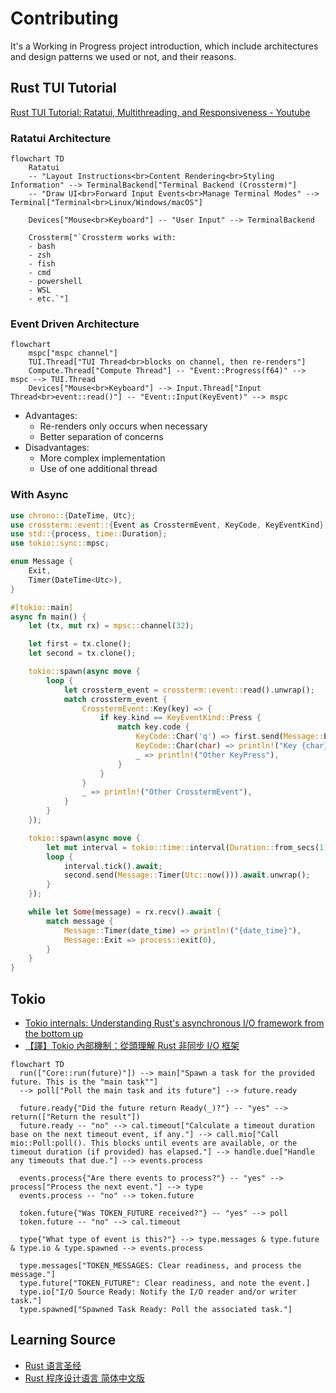 # Contributing

It's a Working in Progress project introduction, which include architectures and design patterns we used or not, and their reasons.

## Rust TUI Tutorial

[Rust TUI Tutorial: Ratatui, Multithreading, and Responsiveness - Youtube](https://www.youtube.com/watch?v=awX7DUp-r14)

### Ratatui Architecture

```mermaid
flowchart TD
    Ratatui
    -- "Layout Instructions<br>Content Rendering<br>Styling Information" --> TerminalBackend["Terminal Backend (Crossterm)"]
    -- "Draw UI<br>Forward Input Events<br>Manage Terminal Modes" --> Terminal["Terminal<br>Linux/Windows/macOS"]

    Devices["Mouse<br>Keyboard"] -- "User Input" --> TerminalBackend

    Crossterm["`Crossterm works with:
    - bash
    - zsh
    - fish
    - cmd
    - powershell
    - WSL
    - etc.`"]
```

### Event Driven Architecture

```mermaid
flowchart
    mspc["mspc channel"]
    TUI.Thread["TUI Thread<br>blocks on channel, then re-renders"]
    Compute.Thread["Compute Thread"] -- "Event::Progress(f64)" --> mspc --> TUI.Thread
    Devices["Mouse<br>Keyboard"] --> Input.Thread["Input Thread<br>event::read()"] -- "Event::Input(KeyEvent)" --> mspc
```

- Advantages:
  - Re-renders only occurs when necessary
  - Better separation of concerns
- Disadvantages:
  - More complex implementation
  - Use of one additional thread

### With Async

```rust
use chrono::{DateTime, Utc};
use crossterm::event::{Event as CrosstermEvent, KeyCode, KeyEventKind};
use std::{process, time::Duration};
use tokio::sync::mpsc;

enum Message {
    Exit,
    Timer(DateTime<Utc>),
}

#[tokio::main]
async fn main() {
    let (tx, mut rx) = mpsc::channel(32);

    let first = tx.clone();
    let second = tx.clone();

    tokio::spawn(async move {
        loop {
            let crossterm_event = crossterm::event::read().unwrap();
            match crossterm_event {
                CrosstermEvent::Key(key) => {
                    if key.kind == KeyEventKind::Press {
                        match key.code {
                            KeyCode::Char('q') => first.send(Message::Exit).await.unwrap(),
                            KeyCode::Char(char) => println!("Key {char} Pressed"),
                            _ => println!("Other KeyPress"),
                        }
                    }
                }
                _ => println!("Other CrosstermEvent"),
            }
        }
    });

    tokio::spawn(async move {
        let mut interval = tokio::time::interval(Duration::from_secs(1));
        loop {
            interval.tick().await;
            second.send(Message::Timer(Utc::now())).await.unwrap();
        }
    });

    while let Some(message) = rx.recv().await {
        match message {
            Message::Timer(date_time) => println!("{date_time}"),
            Message::Exit => process::exit(0),
        }
    }
}
```

## Tokio

- [Tokio internals: Understanding Rust's asynchronous I/O framework from the bottom up](https://cafbit.com/post/tokio_internals)
- [【譯】Tokio 內部機制：從頭理解 Rust 非同步 I/O 框架](https://gist.github.com/ckaznable/80d1925e8ae88f1e9fd8eac70807b5d2)

```mermaid
flowchart TD
  run(["Core::run(future)"]) --> main["Spawn a task for the provided future. This is the "main task""]
  --> poll["Poll the main task and its future"] --> future.ready

  future.ready{"Did the future return Ready(_)?"} -- "yes" --> return(["Return the result"])
  future.ready -- "no" --> cal.timeout["Calculate a timeout duration base on the next timeout event, if any."] --> call.mio["Call mio::Poll:poll(). This blocks until events are available, or the timeout duration (if provided) has elapsed."] --> handle.due["Handle any timeouts that due."] --> events.process

  events.process{"Are there events to process?"} -- "yes" --> process["Process the next event."] --> type
  events.process -- "no" --> token.future

  token.future{"Was TOKEN_FUTURE received?"} -- "yes" --> poll
  token.future -- "no" --> cal.timeout

  type{"What type of event is this?"} --> type.messages & type.future & type.io & type.spawned --> events.process

  type.messages["TOKEN_MESSAGES: Clear readiness, and process the message."]
  type.future["TOKEN_FUTURE": Clear readiness, and note the event.]
  type.io["I/O Source Ready: Notify the I/O reader and/or writer task."]
  type.spawned["Spawned Task Ready: Poll the associated task."]
```

## Learning Source

- [Rust 语言圣经](https://course.rs)
- [Rust 程序设计语言 简体中文版](https://kaisery.github.io/trpl-zh-cn)
